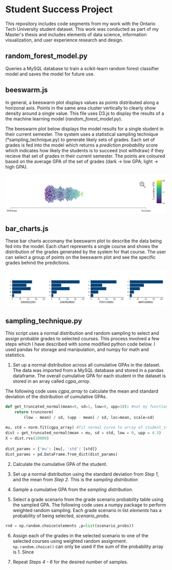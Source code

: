 # Student Success Project

This repository includes code segments from my work with the Ontario Tech University student dataset. This work was conducted as part of my Master's thesis and includes elements of data science, information visualization, and user experience research and design.

## random_forest_model.py

Queries a MySQL database to train a scikit-learn random forest classifier model and saves the model for future use.

## beeswarm.js

In general, a beeswarm plot displays values as points distributed along a horizonal axis. Points in the same area cluster vertically to clearly show density around a single value. This file uses D3.js to display the results of a the machine learning model (*random_forest_model.py*).

The beeswarm plot below displays the model results for a single student in their current semester. The system uses a statistical sampling technique (*sampling_technique.py) to generate likely sets of grades. Each set of grades is fed into the model which returns a *prediction probability* score which indicates how likely the students is to succeed (not withdraw) if they recieve that set of grades in their current semester. The points are coloured based on the average GPA of the set of grades (dark -> low GPA; light -> high GPA).

![Beeswarm plot](images/beeswarm_plot.png)

## bar_charts.js

These bar charts accomany the beeswarm plot to describe the data being fed into the model. Each chart represents a single course and shows the distribution of the grades generated by the system for that course. The user can select a group of points on the beeswarm plot and see the specific grades behind the predictions.

![Bar charts](images/bar_charts.png)

## sampling_technique.py

This script uses a normal distribution and random sampling to select and assign probable grades to selected courses. This process involved a few steps which I have described with some modified python code below. I used pandas for storage and manipulation, and numpy for math and statistics.

1. Set up a normal distribution across all cumulative GPAs in the dataset. The data was imported from a MySQL database and stored in a pandas dataframe. The overall cumulative GPA for each student in the dataset is stored in an array called *cgpa_array*.

  The following code uses *cgpa_array* to calculate the mean and standard deviation of the distribution of cumulative GPAs.

  ```Python
  def get_truncated_normal(mean=0, sd=1, low=0, upp=10): #not my function
      return truncnorm(
          (low - mean) / sd, (upp - mean) / sd, loc=mean, scale=sd)
```
  ```Python
  mu, std = norm.fit(cgpa_array) #fit normal curve to array of student_stds (std_arr)
  dist = get_truncated_normal(mean = mu, sd = std, low = 0, upp = 4.3)
  X = dist.rvs(10000)

  dist_params = {'mu': [mu], 'std': [std]}
  dist_params = pd.DataFrame.from_dict(dist_params)
```

2. Calculate the cumulative GPA of the student.

3. Set up a normal distribution using the standard deviation from *Step 1*, and the mean from *Step 2*. This is the *sampling distribution*

4. Sample a cumulative GPA from the *sampling distribution*.

5. Select a grade scenario from the grade scenario probability table using the sampled GPA. The following code uses a numpy package to perform weighted random sampling. Each grade scenario in list *elements* has a probability of being selected, *scenario_probs*.

  ```Python
  rnd = np.random.choice(elements ,p=list(scenario_probs))
  ```

6. Assign each of the grades in the selected scenario to one of the selected courses using weighted random assignment. `np.random.choice()` can only be used if the sum of the probability array is 1. Since


7. Repeat *Steps 4 - 6* for the desired number of samples.

